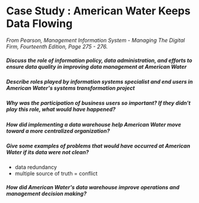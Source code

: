 # Case Study : American Water Keeps Data Flowing
*From Pearson, Management Information System - Managing The Digital Firm, Fourteenth Edition, Page 275 - 276.*

##### Discuss the role of information policy, data administration, and efforts to ensure data quality in improving data management at American Water


##### Describe roles played by information systems specialist and end users in American Water's systems transformation project


##### Why was the participation of business users so important? If they didn't play this role, what would have happened?

##### How did implementing a data warehouse help American Water move toward a more centralized organization?

##### Give some examples of problems that would have occurred at American Water if its data were not clean?
- data redundancy
- multiple source of truth = conflict

##### How did American Water's data warehouse improve operations and management decision making?
